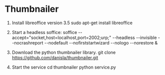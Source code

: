 Thumbnailer
============

1. Install libreoffice version 3.5
	sudo apt-get install libreoffice

2. Start a headless soffice:
	soffice --accept="socket,host=localhost,port=2002;urp;" --headless --invisible --nocrashreport --nodefault --nofirststartwizard --nologo --norestore &

3. Download the python thumbnailer library.
	git clone https://github.com/danisla/thumbnailer.git

4. Start the service
	cd thumbnailer
	python service.py